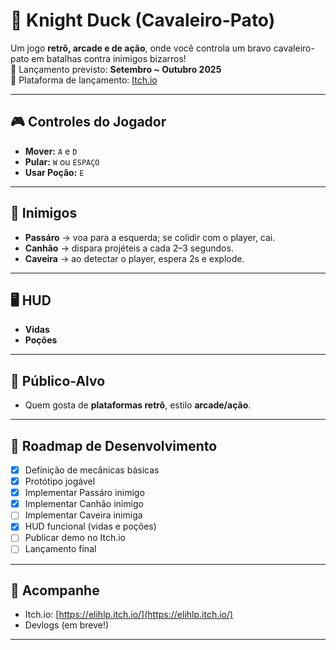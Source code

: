 # 🦆 Knight Duck (Cavaleiro-Pato)

Um jogo **retrô, arcade e de ação**, onde você controla um bravo cavaleiro-pato em batalhas contra inimigos bizarros!  
📌 Lançamento previsto: **Setembro ~ Outubro 2025**  
📌 Plataforma de lançamento: [Itch.io](https://elihlp.itch.io/)

---

## 🎮 Controles do Jogador
- **Mover:** `A` e `D`
- **Pular:** `W` ou `ESPAÇO`
- **Usar Poção:** `E`

---

## 👾 Inimigos
- **Passáro** → voa para a esquerda; se colidir com o player, cai.  
- **Canhão** → dispara projéteis a cada 2–3 segundos.  
- **Caveira** → ao detectar o player, espera 2s e explode.  

---

## 🖥️ HUD
- **Vidas**  
- **Poções**  

---

## 👥 Público-Alvo
- Quem gosta de **plataformas retrô**, estilo **arcade/ação**.  

---

## 🚀 Roadmap de Desenvolvimento
- [x] Definição de mecânicas básicas  
- [x] Protótipo jogável  
- [x] Implementar Passáro inimigo  
- [x] Implementar Canhão inimigo  
- [ ] Implementar Caveira inimiga  
- [x] HUD funcional (vidas e poções)  
- [ ] Publicar demo no Itch.io  
- [ ] Lançamento final  

---

## 📢 Acompanhe
- Itch.io: [https://elihlp.itch.io/](https://elihlp.itch.io/)  
- Devlogs (em breve!)  

---
